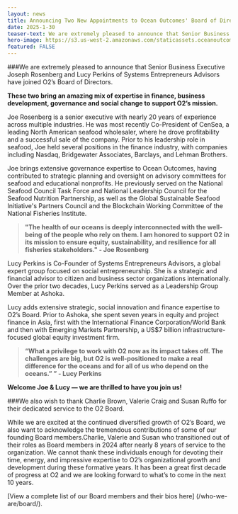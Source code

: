 ```yaml
---
layout: news
title: Announcing Two New Appointments to Ocean Outcomes' Board of Directors
date: 2025-1-30
teaser-text: We are extremely pleased to announce that Senior Business Executive Joseph Rosenberg and Lucy Perkins of Systems Entrepreneurs Advisors have joined O2’s Board of Directors.
hero-image: https://s3.us-west-2.amazonaws.com/staticassets.oceanoutcomes.org/hero+photos/Joe-Lucy-Hero.png
featured: FALSE
---
```


###We are extremely pleased to announce that Senior Business Executive Joseph Rosenberg and Lucy Perkins of Systems Entrepreneurs Advisors have joined O2’s Board of Directors.

**These two bring an amazing mix of expertise in finance, business development, governance and social change to support O2’s mission.**

Joe Rosenberg is a senior executive with nearly 20 years of experience across multiple industries. He was most recently Co-President of CenSea, a leading North American seafood wholesaler, where he drove profitability and a successful sale of the company. Prior to his leadership role in seafood, Joe held several positions in the finance industry, with companies including Nasdaq, Bridgewater Associates, Barclays, and Lehman Brothers.

Joe brings extensive governance expertise to Ocean Outcomes, having contributed to strategic planning and oversight on advisory committees for seafood and educational nonprofits. He previously served on the National Seafood Council Task Force and National Leadership Council for the Seafood Nutrition Partnership, as well as the Global Sustainable Seafood Initiative's Partners Council and the Blockchain Working Committee of the National Fisheries Institute. 

>**"The health of our oceans is deeply interconnected with the well-being of the people who rely on them. I am honored to support O2 in its mission to ensure equity, sustainability, and resilience for all fisheries stakeholders." - Joe Rosenberg**

Lucy Perkins is Co-Founder of Systems Entrepreneurs Advisors, a global expert group focused on social entrepreneurship. She is a strategic and financial advisor to citizen and business sector organizations internationally. Over the prior two decades, Lucy Perkins served as a Leadership Group Member at Ashoka. 

Lucy adds extensive strategic, social innovation and finance expertise to O2’s Board. Prior to Ashoka, she spent seven years in equity and project finance in Asia, first with the International Finance Corporation/World Bank and then with Emerging Markets Partnership, a US$7 billion infrastructure-focused global equity investment firm. 

>**“What a privilege to work with O2 now as its impact takes off.  The challenges are big, but O2 is well-positioned to make a real difference for the oceans and for all of us who depend on the oceans.”
” - Lucy Perkins**
 
**Welcome Joe & Lucy — we are thrilled to have you join us!**

###We also wish to thank Charlie Brown, Valerie Craig and Susan Ruffo for their dedicated service to the O2 Board.

While we are excited at the continued diversified growth of O2’s Board, we also want to acknowledge the tremendous contributions of some of our founding Board members.Charlie, Valerie and Susan who transitioned out of their roles as Board members in 2024 after nearly 8 years of service to the organization. We cannot thank these individuals enough for devoting their time, energy, and impressive expertise to O2’s organizational growth and development during these formative years. It has been a great first decade of progress at O2 and we are looking forward to what’s to come in the next 10 years. 

[View a complete list of our Board members and their bios here] (/who-we-are/board/).
